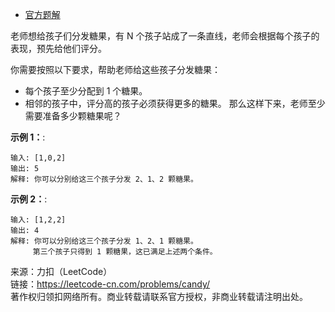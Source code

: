 * [官方题解](https://leetcode-cn.com/problems/candy/solution/fen-fa-tang-guo-by-leetcode-solution-f01p/)

老师想给孩子们分发糖果，有 N 个孩子站成了一条直线，老师会根据每个孩子的表现，预先给他们评分。

你需要按照以下要求，帮助老师给这些孩子分发糖果：

* 每个孩子至少分配到 1 个糖果。
* 相邻的孩子中，评分高的孩子必须获得更多的糖果。
那么这样下来，老师至少需要准备多少颗糖果呢？

**示例 1：**:<br>
```
输入: [1,0,2]
输出: 5
解释: 你可以分别给这三个孩子分发 2、1、2 颗糖果。
```

**示例 2：**:<br>

```
输入: [1,2,2]
输出: 4
解释: 你可以分别给这三个孩子分发 1、2、1 颗糖果。
     第三个孩子只得到 1 颗糖果，这已满足上述两个条件。
```

来源：力扣（LeetCode）<br>
链接：https://leetcode-cn.com/problems/candy/<br>
著作权归领扣网络所有。商业转载请联系官方授权，非商业转载请注明出处。<br>